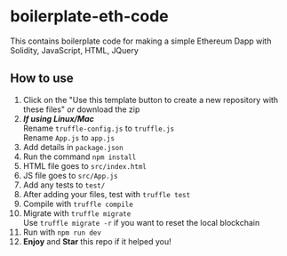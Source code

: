 # boilerplate-eth-code
This contains boilerplate code for making a simple Ethereum Dapp with Solidity, JavaScript, HTML, JQuery

## How to use
1. Click on the "Use this template button to create a new repository with these files" _or_ download the zip
2. _**If using Linux/Mac**_  
Rename ```truffle-config.js``` to ```truffle.js```  
Rename ```App.js``` to ```app.js```  
3. Add details in ```package.json```
4. Run the command ```npm install```
5. HTML file goes to ```src/index.html```
6. JS file goes to ```src/App.js```
7. Add any tests to ```test/```
8. After adding your files, test with ```truffle test```
9. Compile with ```truffle compile```
10. Migrate with ```truffle migrate```  
Use ```truffle migrate -r``` if you want to reset the local blockchain
11. Run with ```npm run dev```
12. **Enjoy** and **Star** this repo if it helped you!
